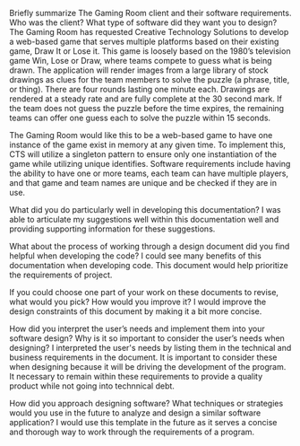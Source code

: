 Briefly summarize The Gaming Room client and their software requirements. Who was the client? What type of software did they want you to design?
The Gaming Room has requested Creative Technology Solutions to develop a web-based game that serves multiple platforms based on their existing game, Draw It or Lose it. This game is loosely based on the 1980’s television game Win, Lose or Draw, where teams compete to guess what is being drawn. The application will render images from a large library of stock drawings as clues for the team members to solve the puzzle (a phrase, title, or thing). There are four rounds lasting one minute each. Drawings are rendered at a steady rate and are fully complete at the 30 second mark. If the team does not guess the puzzle before the time expires, the remaining teams can offer one guess each to solve the puzzle within 15 seconds. 

The Gaming Room would like this to be a web-based game to have one instance of the game exist in memory at any given time. To implement this, CTS will utilize a singleton pattern to ensure only one instantiation of the game while utilizing unique identifies. Software requirements include having the ability to have one or more teams, each team can have multiple players, and that game and team names are unique and be checked if they are in use. 


What did you do particularly well in developing this documentation?
I was able to articulate my suggestions well within this documentation well and providing supporting information for these suggestions. 

What about the process of working through a design document did you find helpful when developing the code?
I could see many benefits of this documentation when developing code. This document would help prioritize the requirements of project.

If you could choose one part of your work on these documents to revise, what would you pick? How would you improve it?
I would improve the design constraints of this document by making it a bit more concise. 

How did you interpret the user’s needs and implement them into your software design? Why is it so important to consider the user’s needs when designing?
I interpreted the user's needs by listing them in the technical and business requirements in the document. It is important to consider these when designing because it will be driving the development of the program. It necessary to remain within these requirements to provide a quality product while not going into technnical debt.

How did you approach designing software? What techniques or strategies would you use in the future to analyze and design a similar software application?
I would use this template in the future as it serves a concise and thorough way to work through the requirements of a program. 
